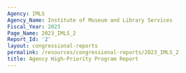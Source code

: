 ```yaml
---
Agency: IMLS
Agency_Name: Institute of Museum and Library Services
Fiscal_Year: 2023
Page_Name: 2023_IMLS_2
Report_Id: '2'
layout: congressional-reports
permalink: /resources/congressional-reports/2023_IMLS_2
title: Agency High-Priority Program Report
---
```

